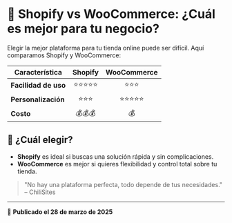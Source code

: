 # 🛒 Shopify vs WooCommerce: ¿Cuál es mejor para tu negocio?  

Elegir la mejor plataforma para tu tienda online puede ser difícil. Aquí comparamos Shopify y WooCommerce:  

| Característica      | Shopify  | WooCommerce  |
| -------------------- | :----------: | :-------------: |
| **Facilidad de uso** | ⭐⭐⭐⭐⭐ | ⭐⭐⭐         |
| **Personalización** | ⭐⭐⭐ | ⭐⭐⭐⭐⭐ |
| **Costo** | 💰💰💰 | 💰 |

## 🔹 ¿Cuál elegir?  
- **Shopify** es ideal si buscas una solución rápida y sin complicaciones.  
- **WooCommerce** es mejor si quieres flexibilidad y control total sobre tu tienda.  

> "No hay una plataforma perfecta, todo depende de tus necesidades." – ChiliSites  

---
📝 **Publicado el 28 de marzo de 2025**
